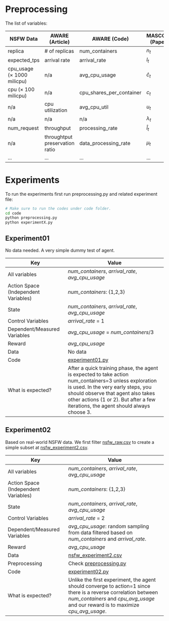 # Preprocessing
The list of variables:

|NSFW Data                            |AWARE (Article)     |AWARE (Code)             |MASCOTS (Paper)|This Repo (ELEKO 2025)  |
|-------------------------------------|--------------------|-------------------------|---------------|------------------------|
|replica                              |# of replicas       |num_containers           |$n_t$          |num_containers          |
|expected_tps                         |arrival rate        |arrival_rate             |$l_t$          |arrival_rate            |        
|cpu_usage ($\times$ 1000 milicpu)    |n/a                 |avg_cpu_usage            |$\hat{c}_t$    |avg_cpu_usage           |
|cpu ($\times$ 100 milicpu)           |n/a                 |cpu_shares_per_container |$c_t$          |cpu_shares_per_container|
|n/a                                  |cpu utilization     |avg_cpu_util             |$u_t$          |avg_cpu_util            |
|n/a                                  |n/a                 |n/a                      |$\lambda_t$    |arrival_change_rate     |
|num_request                          |throughput          |processing_rate          |$\hat{l}_t$    |processing_rate         |
|n/a                                  |throughtput preservation ratio|data_processing_rate|$\mu_t$   |data_processing_rate    |
|...                                  |...                 |...                      |...            |...                     |


# Experiments
To run the experiments first run preprocessing.py and related experiment file:

~~~bash
# Make sure to run the codes under code folder.
cd code
python preprocessing.py
python experimentX.py
~~~
## Experiment01
No data needed. A very simple dummy test of agent.

|Key|Value|
|---|-----|
|All variables| *num_containers*, *arrival_rate*, *avg_cpu_usage*|
|Action Space (Independent Variables)| *num_containers*: {1,2,3}|
|State| *num_containers*, *arrival_rate*, *avg_cpu_usage*|
|Control Variables|*arrival_rate* = 1|
|Dependent/Measured Variables|*avg_cpu_usage* = *num_containers*/3|
|Reward| *avg_cpu_usage*|
|Data|No data|
|Code| [experiment01.py](code/experiment01.py)|
|What is expected?|After a quick training phase, the agent is expected to take action num_containers=3 unless exploration is used. In the very early steps, you should observe that agent also takes other actions (1 or 2). But after a few iterations, the agent should always choose 3.|


## Experiment02
Based on real-world NSFW data. We first filter [nsfw_raw.csv](data/nsfw_raw.csv) to create a simple subset at [nsfw_experiment2.csv](data/nsfw_experiment2.csv).


|Key|Value|
|---|-----|
|All variables| *num_containers*, *arrival_rate*, *avg_cpu_usage*|
|Action Space (Independent Variables)| *num_containers*: {1,2,3}|
|State| *num_containers*, *arrival_rate*, *avg_cpu_usage*|
|Control Variables|*arrival_rate* = 2|
|Dependent/Measured Variables|*avg_cpu_usage*: random sampling from data filtered based on *num_containers* and *arrival_rate*.|
|Reward| *avg_cpu_usage*|
|Data| [nsfw_experiment2.csv](data/nsfw_experiment2.csv)|
|Preprocessing| Check [preprocessing.py](code/preprocessing.py)
|Code| [experiment02.py](code/experiment02.py)|
|What is expected?|Unlike the first experiment, the agent should converge to action=1 since there is a reverse correlation between *num_containers* and *cpu_avg_usage* and our reward is to maximize *cpu_avg_usage*.|




